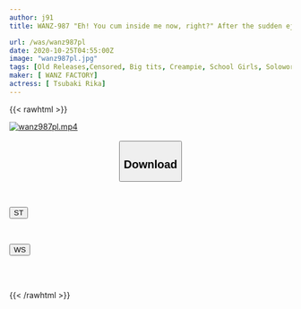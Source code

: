 ```yaml
---
author: j91
title: WANZ-987 "Eh! You cum inside me now, right?" After the sudden ejaculation to cover up premature ejaculation, I follow up with an extended piston and cum inside without pulling out! ! Rika Tsubaki

url: /was/wanz987pl
date: 2020-10-25T04:55:00Z
image: "wanz987pl.jpg"
tags: [Old Releases,Censored, Big tits, Creampie, School Girls, Solowork, Titty fuck, Uniform]
maker: [ WANZ FACTORY]
actress: [ Tsubaki Rika]
---
```



{{< rawhtml >}}

<div class="video" data-videoid="Gky1QXxa8bC1pzJ">
    <a href="javascript:;">
        <img src="/was/wanz987pl/wanz987pl.jpg" width="WIDTH" height="HEIGHT" alt="wanz987pl.mp4" loading="lazy">
    </a>
</div>

<script type="text/javascript" src="https://j91.asia/asset/on-demand-st.js"></script>

<br>
  <link rel="stylesheet" href="https://j91.asia/asset/bs5.css">
  
  <center>
  <button class="btn btn-primary" type="button" data-bs-toggle="collapse" data-bs-target=".multi-collapse" aria-expanded="false" aria-controls="multiCollapseExample1 multiCollapseExample2"><h2>Download</h2></button></center>
</p>
<div class="row">
  <div class="col">
    <div class="collapse multi-collapse" id="multiCollapseExample1">
      <div class="card card-body">
	      	      <br>
<div class="buttons">  
<p><a href="https://streamtape.to/v/Gky1QXxa8bC1pzJ" target="_blank"><button class="btn-hover color-3"><i class="fa fa-download"></i> ST</button></a></p></div>
    </div>
  </div>
</div>
  <div class="col">
    <div class="collapse multi-collapse" id="multiCollapseExample2">
      <div class="card card-body">
	      <br>
<div class="buttons">
<p><a href="https://wolfstream.tv/ttujj5696v0o" target="_blank"><button class="btn-hover color-8"><i class="fa fa-download"></i> WS</button></a></p></div>
<br><br>
      </div>
    </div>
  </div>
</div>

{{< /rawhtml >}}